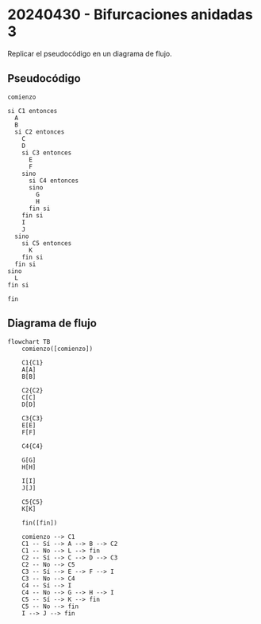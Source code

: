 # 20240430 - Bifurcaciones anidadas 3

Replicar el pseudocódigo en un diagrama de flujo.

## Pseudocódigo

```
comienzo

si C1 entonces
  A
  B
  si C2 entonces
    C
    D
    si C3 entonces
      E
      F
    sino
      si C4 entonces
      sino
        G
        H
      fin si
    fin si
    I
    J
  sino
    si C5 entonces
      K
    fin si
  fin si
sino
  L
fin si

fin
```

## Diagrama de flujo

```mermaid
flowchart TB
	comienzo([comienzo])

    C1{C1}
	A[A]
	B[B]

    C2{C2}
	C[C]
	D[D]

    C3{C3}
	E[E]
	F[F]

    C4{C4}

    G[G]
    H[H]

    I[I]
    J[J]

    C5{C5}
    K[K]

	fin([fin])

	comienzo --> C1
	C1 -- Sí --> A --> B --> C2
	C1 -- No --> L --> fin
	C2 -- Sí --> C --> D --> C3
	C2 -- No --> C5
	C3 -- Sí --> E --> F --> I
	C3 -- No --> C4
	C4 -- Sí --> I
	C4 -- No --> G --> H --> I
	C5 -- Sí --> K --> fin
	C5 -- No --> fin
	I --> J --> fin
```
